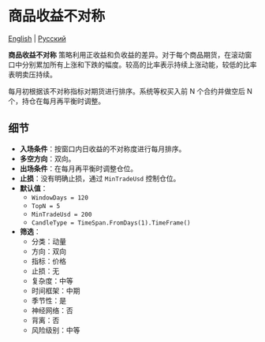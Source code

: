 # 商品收益不对称
[English](README.md) | [Русский](README_ru.md)

**商品收益不对称** 策略利用正收益和负收益的差异。对于每个商品期货，在滚动窗口中分别累加所有上涨和下跌的幅度。较高的比率表示持续上涨动能，较低的比率表明卖压持续。

每月初根据该不对称指标对期货进行排序。系统等权买入前 N 个合约并做空后 N 个，持仓在每月再平衡时调整。

## 细节
- **入场条件**：按窗口内日收益的不对称度进行每月排序。
- **多空方向**：双向。
- **出场条件**：在每月再平衡时调整仓位。
- **止损**：没有明确止损，通过 `MinTradeUsd` 控制仓位。
- **默认值**：
  - `WindowDays = 120`
  - `TopN = 5`
  - `MinTradeUsd = 200`
  - `CandleType = TimeSpan.FromDays(1).TimeFrame()`
- **筛选**：
  - 分类：动量
  - 方向：双向
  - 指标：价格
  - 止损：无
  - 复杂度：中等
  - 时间框架：中期
  - 季节性：是
  - 神经网络：否
  - 背离：否
  - 风险级别：中等

